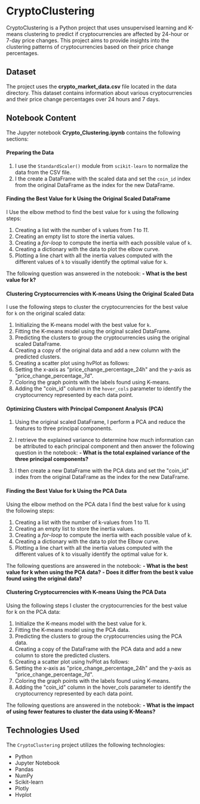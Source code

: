 # CryptoClustering
 
CryptoClustering is a Python project that uses unsupervised learning and K-means clustering to predict if cryptocurrencies are affected by 24-hour or 7-day price changes. This project aims to provide insights into the clustering patterns of cryptocurrencies based on their price change percentages.

## Dataset

The project uses the **crypto_market_data.csv** file located in the data directory. This dataset contains information about various cryptocurrencies and their price change percentages over 24 hours and 7 days.

## Notebook Content
The Jupyter notebook **Crypto_Clustering.ipynb** contains the following sections:

#### Preparing the Data

1. I use the `StandardScaler()` module from `scikit-learn` to normalize the data from the CSV file.
2. I the create a DataFrame with the scaled data and set the `coin_id` index from the original DataFrame as the index for the new DataFrame.

#### Finding the Best Value for k Using the Original Scaled DataFrame

I Use the elbow method to find the best value for `k` using the following steps:
 1. Creating a list with the number of `k` values from *1* to *11*.
 2. Creating an empty list to store the inertia values.
 3. Creating a *for-loop* to compute the inertia with each possible value of `k`.
 4. Creating a dictionary with the data to plot the elbow curve.
 5. Plotting a line chart with all the inertia values computed with the different values of `k` to visually identify the optimal value for `k`.

The following question was answered in the notebook: 
 **- What is the best value for k?**


#### Clustering Cryptocurrencies with K-means Using the Original Scaled Data

I use the following steps to cluster the cryptocurrencies for the best value for `k` on the original scaled data:
 1. Initializing the K-means model with the best value for `k`.
 2. Fitting the K-means model using the original scaled DataFrame.
 3. Predicting the clusters to group the cryptocurrencies using the original scaled DataFrame.
 4. Creating a copy of the original data and add a new column with the predicted clusters.
 5. Creating a scatter plot using hvPlot as follows:
 6. Setting the x-axis as "price_change_percentage_24h" and the y-axis as "price_change_percentage_7d".
 7. Coloring the graph points with the labels found using K-means.
 8. Adding the "coin_id" column in the `hover_cols` parameter to identify the cryptocurrency represented by each data point.


#### Optimizing Clusters with Principal Component Analysis (PCA)

1. Using the original scaled DataFrame, I perform a PCA and reduce the features to three principal components.
2. I retrieve the explained variance to determine how much information can be attributed to each principal component and then answer the following question in the notebook:
  **- What is the total explained variance of the three principal components?**

3. I then create a new DataFrame with the PCA data and set the "coin_id" index from the original DataFrame as the index for the new DataFrame.


#### Finding the Best Value for k Using the PCA Data

Using the elbow method on the PCA data I find the best value for k using the following steps:
 1. Creating a list with the number of k-values from 1 to 11.
 2. Creating an empty list to store the inertia values.
 3. Creating a *for-loop* to compute the inertia with each possible value of k.
 4. Creating a dictionary with the data to plot the Elbow curve.
 5. Plotting a line chart with all the inertia values computed with the different values of k to visually identify the optimal value for k.

The following questions are answered in the notebook:
 **- What is the best value for k when using the PCA data?**
 **- Does it differ from the best k value found using the original data?**


#### Clustering Cryptocurrencies with K-means Using the PCA Data

Using the following steps I cluster the cryptocurrencies for the best value for k on the PCA data:
1. Initialize the K-means model with the best value for k.
2. Fitting the K-means model using the PCA data.
3. Predicting the clusters to group the cryptocurrencies using the PCA data.
4. Creating a copy of the DataFrame with the PCA data and add a new column to store the predicted clusters.
5. Creating a scatter plot using hvPlot as follows:
6. Setting the x-axis as "price_change_percentage_24h" and the y-axis as "price_change_percentage_7d".
7. Coloring the graph points with the labels found using K-means.
8. Adding the "coin_id" column in the hover_cols parameter to identify the cryptocurrency represented by each data point.


The following questions are answered in the notebook:
 **- What is the impact of using fewer features to cluster the data using K-Means?**


## Technologies Used

The `CryptoClustering` project utilizes the following technologies:

 - Python
 - Jupyter Notebook
 - Pandas
 - NumPy
 - Scikit-learn
 - Plotly
 - Hvplot

